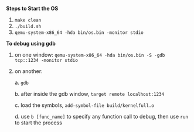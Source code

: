 **Steps to Start the OS**

1. `make clean`
2. `./build.sh`
3. `qemu-system-x86_64 -hda bin/os.bin -monitor stdio`

**To debug using gdb**

1. on one window: `qemu-system-x86_64 -hda bin/os.bin -S -gdb tcp::1234 -monitor stdio`
2. on another:
   
    a. `gdb`
   
    b. after inside the gdb window, `target remote localhost:1234`

    c. load the symbols, `add-symbol-file build/kernelfull.o`

    d. use `b [func_name]` to specify any function call to debug, then use `run` to start the process
